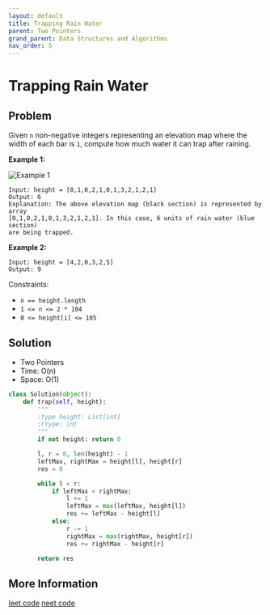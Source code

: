 ```yaml
---
layout: default
title: Trapping Rain Water
parent: Two Pointers
grand_parent: Data Structures and Algorithms
nav_order: 5
---
```


# Trapping Rain Water

## Problem

Given `n` non-negative integers representing an elevation map where the width of each bar is `1`, compute how much water it can trap after raining.

**Example 1:**

![Example 1](https://assets.leetcode.com/uploads/2018/10/22/rainwatertrap.png)

```
Input: height = [0,1,0,2,1,0,1,3,2,1,2,1]
Output: 6
Explanation: The above elevation map (black section) is represented by array
[0,1,0,2,1,0,1,3,2,1,2,1]. In this case, 6 units of rain water (blue section)
are being trapped.
```

**Example 2:**

```
Input: height = [4,2,0,3,2,5]
Output: 9
```

Constraints:

- `n == height.length`
- `1 <= n <= 2 * 104`
- `0 <= height[i] <= 105`

## Solution

- Two Pointers
- Time: O(n)
- Space: O(1)

```python
class Solution(object):
    def trap(self, height):
        """
        :type height: List[int]
        :rtype: int
        """
        if not height: return 0

        l, r = 0, len(height) - 1
        leftMax, rightMax = height[l], height[r]
        res = 0

        while l < r:
            if leftMax < rightMax:
                l += 1
                leftMax = max(leftMax, height[l])
                res += leftMax - height[l]
            else:
                r -= 1
                rightMax = max(rightMax, height[r])
                res += rightMax - height[r]

        return res
```

## More Information

[leet code](https://leetcode.com/problems/trapping-rain-water/) [neet code](https://youtu.be/ZI2z5pq0TqA)
